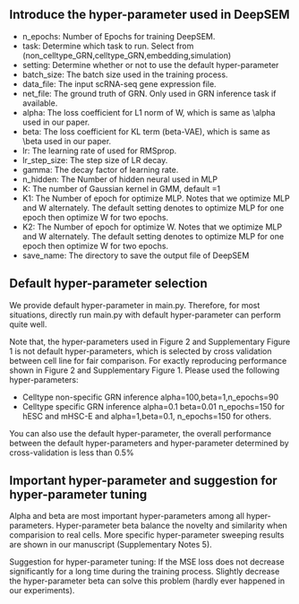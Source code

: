 ## Introduce the hyper-parameter used in DeepSEM

- n_epochs: Number of Epochs for training DeepSEM.
- task: Determine which task to run. Select from (non_celltype_GRN,celltype_GRN,embedding,simulation)
- setting: Determine whether or not to use the default hyper-parameter
- batch_size: The batch size used in the training process.
- data_file: The input scRNA-seq gene expression file.
- net_file: The ground truth of GRN. Only used in GRN inference task if available. 
- alpha: The loss coefficient for L1 norm of W, which is same as \alpha used in our paper.
- beta: The loss coefficient for KL term (beta-VAE), which is same as \beta used in our paper.
- lr: The learning rate of used for RMSprop.
- lr_step_size: The step size of LR decay.
- gamma: The decay factor of learning rate.
- n_hidden: The Number of hidden neural used in MLP
- K: The number of Gaussian kernel in GMM, default =1
- K1: The Number of epoch for optimize MLP. Notes that we optimize MLP and W alternately. The default setting denotes
 to optimize MLP for one epoch then optimize W for two epochs.
- K2: The Number of epoch for optimize W. Notes that we optimize MLP and W alternately. The default setting denotes
 to optimize MLP for one epoch then optimize W for two epochs.
- save_name: The directory to save the output file of DeepSEM


## Default hyper-parameter selection

We provide default hyper-parameter in main.py. Therefore, for most situations, directly run main.py with default 
hyper-parameter can perform quite well.

Note that, the hyper-parameters used in Figure 2 and Supplementary Figure 1 is not default hyper-parameters, which is 
selected by cross validation between cell line for fair comparison. For exactly reproducing performance shown in 
Figure 2 and Supplementary Figure 1. Please used the following hyper-parameters:

- Celltype non-specific GRN inference alpha=100,beta=1,n_epochs=90
- Celltype specific GRN inference alpha=0.1 beta=0.01 n_epochs=150 for hESC and mHSC-E and alpha=1,beta=0.1,
n_epochs=150 for others.

You can also use the default hyper-parameter, the overall performance between the default hyper-parameters and 
hyper-parameter determined by cross-validation is less than 0.5%

## Important hyper-parameter and suggestion for hyper-parameter tuning

Alpha and beta are most important hyper-parameters among all hyper-parameters. Hyper-parameter beta balance the 
novelty and similarity when comparision to real cells. More specific hyper-parameter sweeping results are shown in our manuscript (Supplementary Notes 5). 
 
Suggestion for hyper-parameter tuning: If the MSE loss does not decrease significantly for a long time during the 
training process. Slightly decrease the hyper-parameter beta can solve this problem (hardly ever happened in our 
experiments). 
